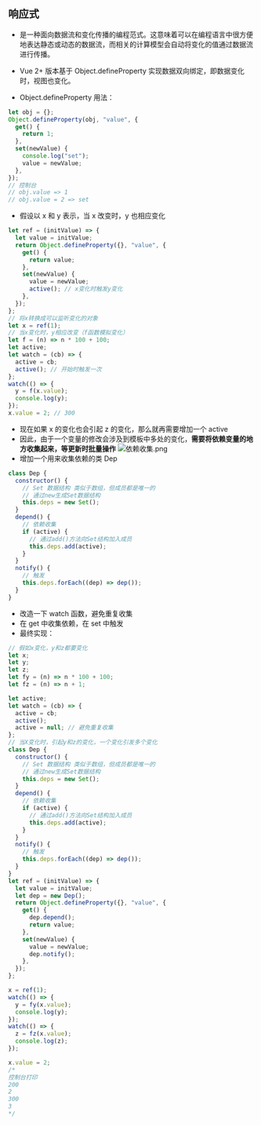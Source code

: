 ## 响应式

- 是一种面向数据流和变化传播的编程范式。这意味着可以在编程语言中很方便地表达静态或动态的数据流，而相关的计算模型会自动将变化的值通过数据流进行传播。

- Vue 2+ 版本基于 Object.defineProperty 实现数据双向绑定，即数据变化时，视图也变化。
- Object.defineProperty 用法：

```js
let obj = {};
Object.defineProperty(obj, "value", {
  get() {
    return 1;
  },
  set(newValue) {
    console.log("set");
    value = newValue;
  },
});
// 控制台
// obj.value => 1
// obj.value = 2 => set
```

- 假设以 x 和 y 表示，当 x 改变时，y 也相应变化

```js
let ref = (initValue) => {
  let value = initValue;
  return Object.defineProperty({}, "value", {
    get() {
      return value;
    },
    set(newValue) {
      value = newValue;
      active(); // x变化时触发y变化
    },
  });
};
// 将x转换成可以监听变化的对象
let x = ref(1);
// 当x变化时，y相应改变（f函数模拟变化）
let f = (n) => n * 100 + 100;
let active;
let watch = (cb) => {
  active = cb;
  active(); // 开始时触发一次
};
watch(() => {
  y = f(x.value);
  console.log(y);
});
x.value = 2; // 300
```

- 现在如果 x 的变化也会引起 z 的变化，那么就再需要增加一个 active
- 因此，由于一个变量的修改会涉及到模板中多处的变化，**需要将依赖变量的地方收集起来，等更新时批量操作**
  ![依赖收集.png](./images/依赖收集.png)
- 增加一个用来收集依赖的类 Dep

```js
class Dep {
  constructor() {
    // Set 数据结构 类似于数组，但成员都是唯一的
    // 通过new生成Set数据结构
    this.deps = new Set();
  }
  depend() {
    // 依赖收集
    if (active) {
      // 通过add()方法向Set结构加入成员
      this.deps.add(active);
    }
  }
  notify() {
    // 触发
    this.deps.forEach((dep) => dep());
  }
}
```

- 改造一下 watch 函数，避免重复收集
- 在 get 中收集依赖，在 set 中触发
- 最终实现：

```js
// 假如x变化，y和z都要变化
let x;
let y;
let z;
let fy = (n) => n * 100 + 100;
let fz = (n) => n + 1;

let active;
let watch = (cb) => {
  active = cb;
  active();
  active = null; // 避免重复收集
};
// 当X变化时，引起y和z的变化，一个变化引发多个变化
class Dep {
  constructor() {
    // Set 数据结构 类似于数组，但成员都是唯一的
    // 通过new生成Set数据结构
    this.deps = new Set();
  }
  depend() {
    // 依赖收集
    if (active) {
      // 通过add()方法向Set结构加入成员
      this.deps.add(active);
    }
  }
  notify() {
    // 触发
    this.deps.forEach((dep) => dep());
  }
}
let ref = (initValue) => {
  let value = initValue;
  let dep = new Dep();
  return Object.defineProperty({}, "value", {
    get() {
      dep.depend();
      return value;
    },
    set(newValue) {
      value = newValue;
      dep.notify();
    },
  });
};

x = ref(1);
watch(() => {
  y = fy(x.value);
  console.log(y);
});
watch(() => {
  z = fz(x.value);
  console.log(z);
});

x.value = 2;
/*
控制台打印
200
2
300
3
*/
```
